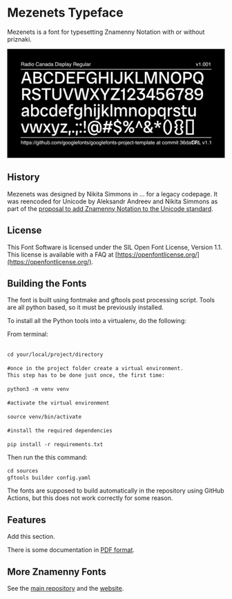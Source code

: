 # Mezenets Typeface

Mezenets is a font for typesetting Znamenny Notation with or without priznaki.

![Sample Image](documentation/image2.png)

## History

Mezenets was designed by Nikita Simmons in ... for a legacy codepage.
It was reencoded for Unicode by Aleksandr Andreev and Nikita Simmons
as part of the [proposal to add Znamenny Notation to the Unicode standard](https://www.ponomar.net/files/palaeoslavic.pdf).

## License

This Font Software is licensed under the SIL Open Font License,
Version 1.1. This license is available with a FAQ at
[https://openfontlicense.org/](https://openfontlicense.org/).

## Building the Fonts

The font is built using fontmake and gftools post processing script. Tools are all python based, so it must be previously installed.

To install all the Python tools into a virtualenv, do the following:

From terminal:

```

cd your/local/project/directory

#once in the project folder create a virtual environment. 
This step has to be done just once, the first time:

python3 -m venv venv

#activate the virtual environment

source venv/bin/activate

#install the required dependencies

pip install -r requirements.txt

```

Then run the this command:

```
cd sources
gftools builder config.yaml
```

The fonts are supposed to build automatically in the repository 
using GitHub Actions, but this does not work correctly 
for some reason.

## Features

Add this section.

There is some documentation in [PDF format](https://www.ponomar.net/files/fonts-znam.pdf).

## More Znamenny Fonts

See the [main repository](https://github.com/slavonic/fonts-znam/) and the [website](https://sci.ponomar.net/music.html).